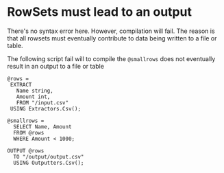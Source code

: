 # RowSets must lead to an output

There's no syntax error here. However, compilation will fail. The reason is that all rowsets must eventually contribute to data being written to a file or table. 


The following script fail will to compile the `@smallrows` does not eventually result in an output to a file or table


```
@rows =
 EXTRACT
   Name string,
   Amount int,
   FROM "/input.csv"
 USING Extractors.Csv();

@smallrows =
  SELECT Name, Amount
  FROM @rows
  WHERE Amount < 1000;

OUTPUT @rows
  TO "/output/output.csv"
  USING Outputters.Csv();
```

